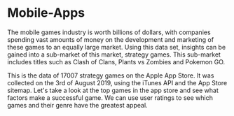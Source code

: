 # Mobile-Apps

The mobile games industry is worth billions of dollars, with companies spending vast amounts of money on the development and marketing of these games to an equally large market. Using this data set, insights can be gained into a sub-market of this market, strategy games. This sub-market includes titles such as Clash of Clans, Plants vs Zombies and Pokemon GO.

This is the data of 17007 strategy games on the Apple App Store. It was collected on the 3rd of August 2019, using the iTunes API and the App Store sitemap. Let's take a look at the top games in the app store and see what factors make a successful game. We can use user ratings to see which games and their genre have the greatest appeal.
